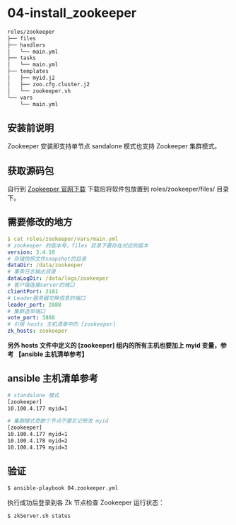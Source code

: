 # 04-install_zookeeper

```bash
roles/zookeeper
├── files
├── handlers
│   └── main.yml
├── tasks
│   └── main.yml
├── templates
│   ├── myid.j2
│   ├── zoo.cfg.cluster.j2
│   └── zookeeper.sh
└── vars
    └── main.yml
```
## 安装前说明

Zookeeper 安装即支持单节点 sandalone 模式也支持 Zookeeper 集群模式。

## 获取源码包

自行到 [Zookeeper 官网下载](http://mirror.bit.edu.cn/apache/zookeeper/)   下载后将软件包放置到 roles/zookeeper/files/ 目录下。

## 需要修改的地方

```yaml
$ cat roles/zookeeper/vars/main.yml
# zookeeper 的版本号，files 目录下要存在对应的版本
version: 3.4.10 
# 存储快照文件snapshot的目录
dataDir: /data/zookeeper
# 事务日志输出目录
dataLogDir: /data/logs/zookeeper
# 客户端连接server的端口
clientPort: 2181
# Leader服务器交换信息的端口
leader_port: 2888
# 集群选举端口
vote_port: 3888
# 引用 hosts 主机清单中的 [zookeeper]
zk_hosts: zookeeper
```

**另外 hosts 文件中定义的 [zookeeper] 组内的所有主机也要加上 myid 变量，参考 【ansible 主机清单参考】**

## ansible 主机清单参考

```bash
# standalone 模式
[zookeeper]
10.100.4.177 myid=1

# 集群模式奇数个节点不要忘记修改 myid
[zookeeper]
10.100.4.177 myid=1
10.100.4.178 myid=2
10.100.4.179 myid=3
```

## 验证

```bash
$ ansible-playbook 04.zookeeper.yml
```

执行成功后登录到各 Zk 节点检查 Zookeeper 运行状态：

```bash
$ zkServer.sh status
```


